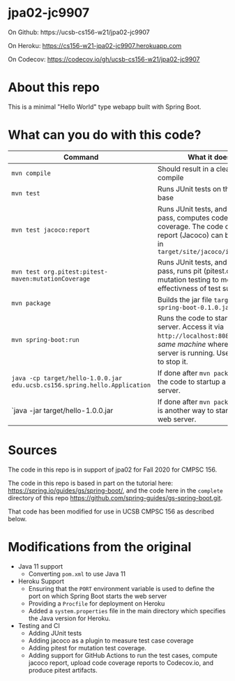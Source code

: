 # jpa02-jc9907

On Github: https://ucsb-cs156-w21/jpa02-jc9907

On Heroku: https://cs156-w21-jpa02-jc9907.herokuapp.com


On Codecov: https://codecov.io/gh/ucsb-cs156-w21/jpa02-jc9907

# About this repo

This is a minimal "Hello World" type webapp built with Spring Boot.

# What can you do with this code?

| Command                                                                                                          | What it does                                                                                                                                             |
| ---------------------------------------------------------------------------------------------------------------- | -------------------------------------------------------------------------------------------------------------------------------------------------------- |
| `mvn compile`                                                                                                    | Should result in a clean compile                                                                                                                         |
| `mvn test`                                                                                                       | Runs JUnit tests on the code base                                                                                                                        |
| `mvn test jacoco:report`                                                                                         | Runs JUnit tests, and if all tests pass, computes code coverage.  The code coverage report (Jacoco) can be found in `target/site/jacoco/index.html`      |
| `mvn test org.pitest:pitest-maven:mutationCoverage`                                                              | Runs JUnit tests, and if all tests pass, runs pit (pitest.org) mutation testing to measure effectivness of test suite                                    |
| `mvn package`                                                                                                    | Builds the jar file `target/gs-spring-boot-0.1.0.jar`                                                                                                    |
| `mvn spring-boot:run`                                                                                            | Runs the code to startup a web server.  Access it via `http://localhost:8080` on the *same machine* where the server is running.  Use CTRL/C to stop it. |
| `java -cp target/hello-1.0.0.jar edu.ucsb.cs156.spring.hello.Application`                                        | If done after `mvn package`, runs the code to startup a web server.                                                                                      |
| `java -jar target/hello-1.0.0.jar | If done after `mvn package`, this is another way to start up the web server. |


# Sources

The code in this repo is in support of
jpa02 for Fall 2020 for CMPSC 156.

The code in this repo is based in part on the tutorial here:
<https://spring.io/guides/gs/spring-boot/>, and the code here in the
`complete` directory of this repo
<https://github.com/spring-guides/gs-spring-boot.git>.  

That code has been
modified for use in UCSB CMPSC 156 as described
below.

# Modifications from the original

* Java 11 support
  * Converting `pom.xml` to use Java 11
* Heroku Support
  * Ensuring that the `PORT` environment variable is
    used to define the port on which Spring Boot starts the web server 
  * Providing a `Procfile` for deployment on Heroku
  * Added a `system.properties` file in the main directory
    which specifies the Java version for Heroku.
* Testing and CI
  * Adding JUnit tests
  * Adding jacoco as a plugin to measure test 
    case coverage
  * Adding pitest for mutation test coverage.
  * Adding support for GitHub Actions to run
    the test cases, compute jacoco report,
    upload code coverage reports to Codecov.io,
    and produce pitest artifacts.


